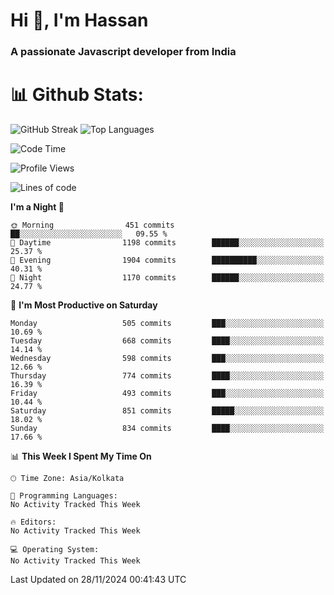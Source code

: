 # Hi 👋, I'm Hassan
### A passionate Javascript developer from India


# 📊 Github Stats:
![GitHub Streak](https://github-readme-streak-stats.herokuapp.com/?user=codeblooded47&theme=dracula&hide_border=false)
![Top Languages](https://github-readme-stats.vercel.app/api/top-langs/?username=codeblooded47&layout=compact&theme=dracula)



<!--START_SECTION:waka-->
![Code Time](http://img.shields.io/badge/Code%20Time-869%20hrs%2039%20mins-blue)

![Profile Views](http://img.shields.io/badge/Profile%20Views-0-blue)

![Lines of code](https://img.shields.io/badge/From%20Hello%20World%20I%27ve%20Written-23.7%20million%20lines%20of%20code-blue)

**I'm a Night 🦉** 

```text
🌞 Morning                451 commits         ██░░░░░░░░░░░░░░░░░░░░░░░   09.55 % 
🌆 Daytime                1198 commits        ██████░░░░░░░░░░░░░░░░░░░   25.37 % 
🌃 Evening                1904 commits        ██████████░░░░░░░░░░░░░░░   40.31 % 
🌙 Night                  1170 commits        ██████░░░░░░░░░░░░░░░░░░░   24.77 % 
```
📅 **I'm Most Productive on Saturday** 

```text
Monday                   505 commits         ███░░░░░░░░░░░░░░░░░░░░░░   10.69 % 
Tuesday                  668 commits         ████░░░░░░░░░░░░░░░░░░░░░   14.14 % 
Wednesday                598 commits         ███░░░░░░░░░░░░░░░░░░░░░░   12.66 % 
Thursday                 774 commits         ████░░░░░░░░░░░░░░░░░░░░░   16.39 % 
Friday                   493 commits         ███░░░░░░░░░░░░░░░░░░░░░░   10.44 % 
Saturday                 851 commits         █████░░░░░░░░░░░░░░░░░░░░   18.02 % 
Sunday                   834 commits         ████░░░░░░░░░░░░░░░░░░░░░   17.66 % 
```


📊 **This Week I Spent My Time On** 

```text
🕑︎ Time Zone: Asia/Kolkata

💬 Programming Languages: 
No Activity Tracked This Week

🔥 Editors: 
No Activity Tracked This Week

💻 Operating System: 
No Activity Tracked This Week
```


 Last Updated on 28/11/2024 00:41:43 UTC
<!--END_SECTION:waka-->

